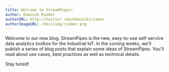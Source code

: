 ```yaml
---
title: Welcome to StreamPipes!
author: Dominik Riemer
authorURL: http://twitter.com/dominikjriemer
authorImageURL: /docs/img/riemer.png
---
```


Welcome to our new blog. StreamPipes is the new, easy-to-use self-service data analytics toolbox for the Industrial IoT. In the coming weeks, we'll publish a series of blog posts that explain some ideas of StreamPipes. You'll read about use cases, best practices as well as technical details.

Stay tuned!

